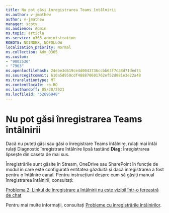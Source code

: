 ```yaml
---
title: Nu pot găsi înregistrarea Teams întâlnirii
ms.author: v-jmathew
author: v-jmathew
manager: scotv
ms.audience: Admin
ms.topic: article
ms.service: o365-administration
ROBOTS: NOINDEX, NOFOLLOW
localization_priority: Normal
ms.collection: Adm_O365
ms.custom:
- "9002530"
- "7963"
ms.openlocfilehash: 24ebe3d619ce4d0043736ccbb63f7ca8d71ded74
ms.sourcegitcommit: 610a5d950cdf488870601762ef52d881e3e22a48
ms.translationtype: MT
ms.contentlocale: ro-RO
ms.lasthandoff: 05/28/2021
ms.locfileid: "52696948"
---
```

# <a name="cant-find-the-teams-meeting-recording"></a>Nu pot găsi înregistrarea Teams întâlnirii

Dacă nu puteți găsi sau găsi o înregistrare Teams întâlnire, rulați mai întâi rulați Diagnostic înregistrare întâlnire lipsă tastând **Diag:** Înregistrarea lipsește din caseta de mai sus. 

Înregistrările sunt găsite în Stream, OneDrive sau SharePoint în funcție de modul în care este configurată entitatea găzduită și dacă înregistrarea a fost pentru o întâlnire canal. Pentru instrucțiuni despre cum să găsiți manual înregistrarea întâlnirii, consultați: 

[Problema 2: Linkul de înregistrare a întâlnirii nu este vizibil într-o fereastră de chat](/microsoftteams/troubleshoot/meetings/troubleshoot-meeting-recording-issues#issue-2-the-meeting-recording-link-isnt-visible-in-a-chat-window)

Pentru mai multe informații, consultați [Probleme cu înregistrările întâlnirilor](/microsoftteams/troubleshoot/meetings/troubleshoot-meeting-recording-issues).
